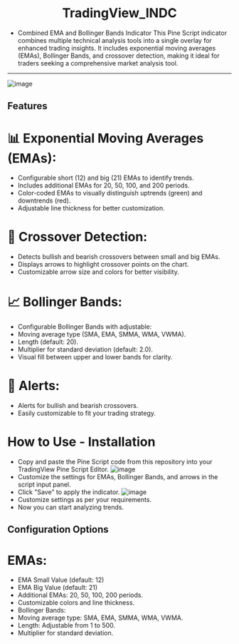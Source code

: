 ﻿<div style="text-align: center;"> 
 <h1>
 TradingView_INDC
 </h1>
</div>
 
- Combined EMA and Bollinger Bands Indicator
This Pine Script indicator combines multiple technical analysis tools into a single overlay for enhanced trading insights. It includes exponential moving averages (EMAs), Bollinger Bands, and crossover detection, making it ideal for traders seeking a comprehensive market analysis tool.
---
![image](https://github.com/user-attachments/assets/495a4bd6-fad9-4a4b-a35c-a76d64468b4e)

## Features
  
# 📊 Exponential Moving Averages (EMAs):
- Configurable short (12) and big (21) EMAs to identify trends.
- Includes additional EMAs for 20, 50, 100, and 200 periods.
- Color-coded EMAs to visually distinguish uptrends (green) and downtrends (red).
- Adjustable line thickness for better customization.
# 🚀 Crossover Detection:
- Detects bullish and bearish crossovers between small and big EMAs.
- Displays arrows to highlight crossover points on the chart.
- Customizable arrow size and colors for better visibility.
# 📈 Bollinger Bands:
- Configurable Bollinger Bands with adjustable:
- Moving average type (SMA, EMA, SMMA, WMA, VWMA).
- Length (default: 20).
- Multiplier for standard deviation (default: 2.0).
- Visual fill between upper and lower bands for clarity.
# 🔔 Alerts:
- Alerts for bullish and bearish crossovers.
- Easily customizable to fit your trading strategy.

# How to Use - Installation
- Copy and paste the Pine Script code from this repository into your TradingView Pine Script Editor.
 ![image](https://github.com/user-attachments/assets/7c175a12-aca2-4fd5-b907-b69f78ef3414)
- Customize the settings for EMAs, Bollinger Bands, and arrows in the script input panel.
- Click "Save" to apply the indicator.
  ![image](https://github.com/user-attachments/assets/2a857459-b9be-47af-a06d-f15e2387ea64)
- Customize settings as per your requirements.
- Now you can start analyzing trends. 

## Configuration Options
# EMAs:
- EMA Small Value (default: 12)
- EMA Big Value (default: 21)
- Additional EMAs: 20, 50, 100, 200 periods.
- Customizable colors and line thickness.
- Bollinger Bands:
- Moving average type: SMA, EMA, SMMA, WMA, VWMA.
- Length: Adjustable from 1 to 500.
- Multiplier for standard deviation.


